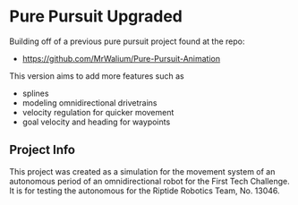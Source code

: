 # Pure Pursuit Upgraded
Building off of a previous pure pursuit project found at the repo: 
 - https://github.com/MrWalium/Pure-Pursuit-Animation

This version aims to add more features such as
 - splines
 - modeling omnidirectional drivetrains
 - velocity regulation for quicker movement
 - goal velocity and heading for waypoints

## Project Info
This project was created as a simulation for the movement system 
of an autonomous period of an omnidirectional robot for the 
First Tech Challenge. It is for testing the autonomous for 
the Riptide Robotics Team, No. 13046.